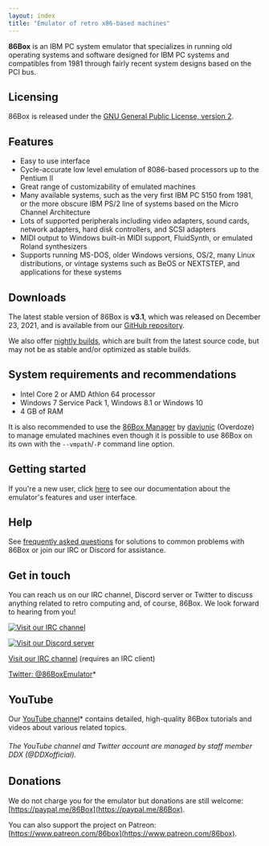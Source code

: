 ```yaml
---
layout: index
title: "Emulator of retro x86-based machines"
---
```


**86Box** is an IBM PC system emulator that specializes in running old operating systems and software designed for IBM PC systems and compatibles from 1981 through fairly recent system designs based on the PCI bus.

Licensing
---------
86Box is released under the [GNU General Public License, version 2](https://www.gnu.org/licenses/old-licenses/gpl-2.0.html).

Features
--------
* Easy to use interface
* Cycle-accurate low level emulation of 8086-based processors up to the Pentium II
* Great range of customizability of emulated machines
* Many available systems, such as the very first IBM PC 5150 from 1981, or the more obscure IBM PS/2 line of systems based on the Micro Channel Architecture
* Lots of supported peripherals including video adapters, sound cards, network adapters, hard disk controllers, and SCSI adapters
* MIDI output to Windows built-in MIDI support, FluidSynth, or emulated Roland synthesizers
* Supports running MS-DOS, older Windows versions, OS/2, many Linux distributions, or vintage systems such as BeOS or NEXTSTEP, and applications for these systems

<a name="downloads" />Downloads
-------------------------------
The latest stable version of 86Box is **v3.1**, which was released on December 23, 2021, and is available from our [GitHub repository](https://github.com/86Box/86Box/releases/tag/v3.1).

We also offer [nightly builds](https://github.com/86Box/86Box#automatic-builds), which are built from the latest source code, but may not be as stable and/or optimized as stable builds.

System requirements and recommendations
---------------------------------------
* Intel Core 2 or AMD Athlon 64 processor
* Windows 7 Service Pack 1, Windows 8.1 or Windows 10
* 4 GB of RAM

It is also recommended to use the [86Box Manager](https://github.com/86Box/86BoxManager) by [daviunic](https://github.com/daviunic) (Overdoze) to manage emulated machines even though it is possible to use 86Box on its own with the `--vmpath`/`-P` command line option.

Getting started
---------------
If you're a new user, click [here](https://86box.readthedocs.io/en/latest/) to see our documentation about the emulator's features and user interface.

Help
----
See [frequently asked questions](faq) for solutions to common problems with 86Box or join our IRC or Discord for assistance.

<a name="social" />Get in touch
-------------------------------
You can reach us on our IRC channel, Discord server or Twitter to discuss anything related to retro computing and, of course, 86Box. We look forward to hearing from you!

<div id="socialnew" markdown="block">

[![Visit our IRC channel](https://kiwiirc.com/buttons/irc.ringoflightning.net/86Box.png)](https://kiwiirc.com/client/irc.ringoflightning.net/?nick=website?#86Box)

[![Visit our Discord server](https://discordapp.com/api/guilds/262614059009048590/embed.png)](https://discord.gg/v5fCgFw)

</div><div id="socialold" markdown="block">

[Visit our IRC channel](irc://irc.ringoflightning.net/#86Box) (requires an IRC client)

</div>

[Twitter: @86BoxEmulator](https://twitter.com/86BoxEmulator)*

YouTube
-------
Our [YouTube channel](https://youtube.com/channel/UChBnf0oliV7Holdk6ILze_w)* contains detailed, high-quality 86Box tutorials and videos about various related topics.
###### The YouTube channel and Twitter account are managed by staff member DDX (@DDXofficial).

Donations
---------
We do not charge you for the emulator but donations are still welcome: [https://paypal.me/86Box](https://paypal.me/86Box).

You can also support the project on Patreon: [https://www.patreon.com/86box](https://www.patreon.com/86box).
